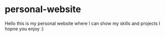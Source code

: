 # personal-website
Hello this is my personal website where I can show my skills and projects I hopne you enjoy :)
